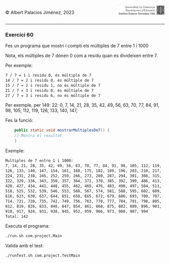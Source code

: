<div style="display: flex; width: 100%;">
    <div style="flex: 1; padding: 0px;">
        <p>© Albert Palacios Jiménez, 2023</p>
    </div>
    <div style="flex: 1; padding: 0px; text-align: right;">
        <img src="../../assets/ieti.png" height="32" alt="Logo de IETI" style="max-height: 32px;">
    </div>
</div>
<hr/>

### Exercici 60

Fes un programa que mostri i compti els múltiples de 7 entre 1 i 1000

Nota, els múltiples de 7 dónen 0 com a residu quan es divideixen entre 7.

Per exemple:
```text
7 / 7 = 1 i residu 0, és múltiple de 7
14 / 7 = 2 i residu 0, és múltiple de 7
15 / 7 = 2 i residu 1, no és múltiple de 7
21 / 7 = 3 i residu 0, és múltiple de 7
27 / 7 = 3 i residu 6, no és múltiple de 7
```
Per exemple, per 149:
22: 0, 7, 14, 21, 28, 35, 42, 49, 56, 63, 70, 77, 84, 91, 98, 105, 112, 119, 126, 133, 140, 147, 

Fes la funció:
```java
    public static void mostrarMultiplesDe7() {
    // Mostra el resultat
    }
```

Exemple:
```text
Multiples de 7 entre 1 i 1000:
7, 14, 21, 28, 35, 42, 49, 56, 63, 70, 77, 84, 91, 98, 105, 112, 119, 126, 133, 140, 147, 154, 161, 168, 175, 182, 189, 196, 203, 210, 217, 224, 231, 238, 245, 252, 259, 266, 273, 280, 287, 294, 301, 308, 315, 322, 329, 336, 343, 350, 357, 364, 371, 378, 385, 392, 399, 406, 413, 420, 427, 434, 441, 448, 455, 462, 469, 476, 483, 490, 497, 504, 511, 518, 525, 532, 539, 546, 553, 560, 567, 574, 581, 588, 595, 602, 609, 616, 623, 630, 637, 644, 651, 658, 665, 672, 679, 686, 693, 700, 707, 714, 721, 728, 735, 742, 749, 756, 763, 770, 777, 784, 791, 798, 805, 812, 819, 826, 833, 840, 847, 854, 861, 868, 875, 882, 889, 896, 903, 910, 917, 924, 931, 938, 945, 952, 959, 966, 973, 980, 987, 994
Total: 142
```

Executa el programa:
```bash
./run.sh com.project.Main
```

Valida amb el test:
```bash
./runTest.sh com.project.TestMain
```